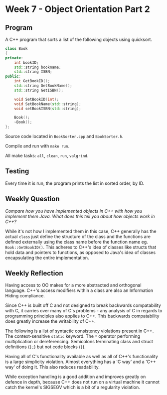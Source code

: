 # Week 7 - Object Orientation Part 2

## Program

A C++ program that sorts a list of the following objects using quicksort.

```cpp
class Book
{
private:
    int bookID;
    std::string bookname;
    std::string ISBN;
public:
    int GetBookID();
    std::string GetBookName();
    std::string GetISBN();

    void SetBookID(int);
    void SetBookName(std::string);
    void setBookISBN(std::string);

    Book();
    ~Book();
};
```

Source code located in `BookSorter.cpp` and `BookSorter.h`.

Compile and run with `make run`.

All make tasks: `all`, `clean`, `run`, `valgrind`.

## Testing

Every time it is run, the program prints the list in sorted order, by ID.

## Weekly Question

*Compare how you have implemented objects in C++ with how you implement them
Java. What does this tell you about how objects work in C++?*

While it's not how I implemented them in this case, C++ generally has the
actual `class` just define the structure of the class and the functions are
defined externally using the class name before the function name eg. 
`Book::GetBookID()`. This adheres to C++'s idea of classes like structs that
hold data and pointers to functions, as opposed to Java's idea of classes
encapsulating the entire implementation.

## Weekly Reflection

Having access to OO makes for a more abstracted and orthogonal language. C++'s
access modifiers within a class are also an Information Hiding compliance.

Since C++ is built off C and not designed to break backwards compatability with
C, it carries over many of C's problems - any analysis of C in regards to
programming principles also applies to C++. This backwards compatability
does greatly increase the writability of C++.

The following is a list of syntactic consistency violations present in C++.
The context-sensitive `static` keyword. The `*` operator performing
multiplication or dereferencing. Semicolons terminating class and struct
definitions (`};`) but not code blocks (`}`).

Having all of C's functionality available as well as all of C++'s functionality
is a large simplicity violation. Almost everything has a 'C way' and a 'C++
way' of doing it. This also reduces readability.

While exception handling is a good addition and improves greatly on defence in
depth, because C++ does not run on a virtual machine it cannot catch the
kernel's SIGSEGV which is a bit of a regularity violation.
